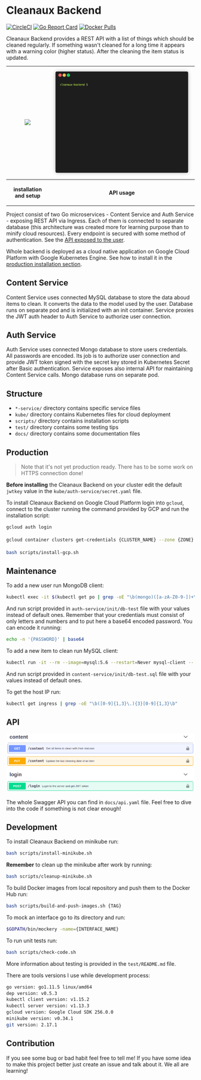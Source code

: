 # Cleanaux Backend

[![CircleCI](https://circleci.com/gh/franpog859/cleanaux-backend.svg?style=shield)](https://circleci.com/gh/franpog859/cleanaux-backend)
[![Go Report Card](https://goreportcard.com/badge/github.com/franpog859/cleanaux-backend)](https://goreportcard.com/report/github.com/franpog859/cleanaux-backend)
[![Docker Pulls](https://img.shields.io/docker/pulls/franpog859/auth-service.svg)](https://hub.docker.com/r/franpog859/cleanaux-backend)

Cleanaux Backend provides a REST API with a list of things which should be cleaned regularly. If something wasn't cleaned for a long time it appears with a warning color (higher status). After the cleaning the item status is updated.

<p align="center">
<table cellspacing="0" cellpadding="0">
  <tr>
    <th scope="col"><img src="https://raw.githubusercontent.com/franpog859/cleanaux-backend/master/docs/install-setup.gif"></th>
    <th scope="col"><img src="https://raw.githubusercontent.com/franpog859/cleanaux-backend/master/docs/api-usage.gif"></th>
  </tr>
  <tr>
    <th scope="col"><p align="center">installation and setup</p></th>
    <th scope="col"><p align="center">API usage</p></th>
  </tr>
</table>
</p>

Project consist of two Go microservices - Content Service and Auth Service - exposing REST API via Ingress. Each of them is connected to separate database (this architecture was created more for learning purpose than to minify cloud resources). Every endpoint is secured with some method of authentication. See the [API exposed to the user](#api).

Whole backend is deployed as a cloud native application on Google Cloud Platform with Google Kubernetes Engine. See how to install it in the [production installation section](#production).

## Content Service

Content Service uses connected MySQL database to store the data aboud items to clean. It converts the data to the model used by the user. Database runs on separate pod and is initialized with an init container. Service proxies the JWT auth header to Auth Service to authorize user connection.

## Auth Service

Auth Service uses connected Mongo database to store users credentials. All passwords are encoded. Its job is to authorize user connection and provide JWT token signed with the secret key stored in Kubernetes Secret after Basic authentication. Service exposes also internal API for maintaining Content Service calls. Mongo database runs on separate pod.

## Structure

- `*-service/` directory contains specific service files
- `kube/` directory contains Kubernetes files for cloud deployment
- `scripts/` directory contains installation scripts
- `test/` directory contains some testing tips
- `docs/` directory contains some documentation files

## Production

> Note that it's not yet production ready. There has to be some work on HTTPS connection done!

**Before installing** the Cleanaux Backend on your cluster edit the default `jwtkey` value in the `kube/auth-service/secret.yaml` file.

To install Cleanaux Backend on Google Cloud Platform login into `gcloud`, connect to the cluster running the command provided by GCP and run the installation script:

```bash
gcloud auth login

gcloud container clusters get-credentials {CLUSTER_NAME} --zone {ZONE} --project {PROJECT}

bash scripts/install-gcp.sh
```

## Maintenance

To add a new user run MongoDB client:

```bash
kubectl exec -it $(kubectl get po | grep -oE "\b(mongo)([a-zA-Z0-9-])+\b") /usr/bin/mongo
```

And run script provided in `auth-service/init/db-test` file with your values instead of default ones. Remember that your credentials must consist of only letters and numbers and to put here a base64 encoded password. You can encode it running:

```bash
echo -n '{PASSWORD}' | base64
```

To add a new item to clean run MySQL client:

```bash
kubectl run -it --rm --image=mysql:5.6 --restart=Never mysql-client -- mysql -h mysql-database-internal -ppassword
```

And run script provided in `content-service/init/db-test.sql` file with your values instead of default ones.

To get the host IP run:

```bash
kubectl get ingress | grep -oE "\b([0-9]{1,3}\.){3}[0-9]{1,3}\b"
```

## API

<p align="center">
<img src="https://raw.githubusercontent.com/franpog859/cleanaux-backend/master/docs/swagger-0-6-0.png">
</p>

The whole Swagger API you can find in `docs/api.yaml` file. Feel free to dive into the code if something is not clear enough!

## Development

To install Cleanaux Backend on minikube run:

```bash
bash scripts/install-minikube.sh
```

**Remember** to clean up the minikube after work by running:

```bash
bash scripts/cleanup-minikube.sh
```

To build Docker images from local repository and push them to the Docker Hub run:

```bash
bash scripts/build-and-push-images.sh {TAG}
```

To mock an interface go to its directory and run:

```bash
$GOPATH/bin/mockery -name={INTERFACE_NAME}
```

To run unit tests run:

```bash
bash scripts/check-code.sh
```

More information about testing is provided in the `test/README.md` file.

There are tools versions I use while development process:

```bash
go version: go1.11.5 linux/amd64
dep version: v0.5.3
kubectl client version: v1.15.2
kubectl server version: v1.13.3
gcloud version: Google Cloud SDK 256.0.0
minikube version: v0.34.1
git version: 2.17.1
```

## Contribution

If you see some bug or bad habit feel free to tell me! If you have some idea to make this project better just create an issue and talk about it. We all are learning!
